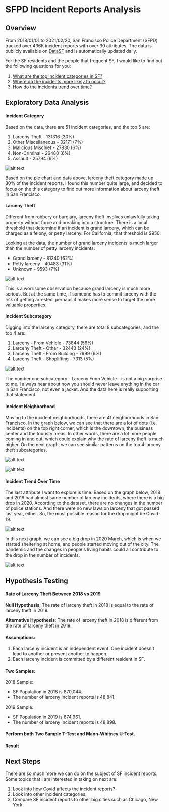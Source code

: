 # SFPD Incident Reports Analysis

## Overview
From 2018/01/01 to 2021/02/20, San Francisco Police Department (SFPD) tracked over 436K incident reports with over 30 attributes. The data is publicly available on [DataSF](https://data.sfgov.org/Public-Safety/Police-Department-Incident-Reports-2018-to-Present/wg3w-h783) and is automatically updated daily.

For the SF residents and the people that frequent SF, I would like to find out the following questions for you:
1. [What are the top incident categories in SF?](#incident-category)
2. [Where do the incidents more likely to occur?](#incident-neighborhood)
3. [How do the incidents trend over time?](#incident-trend-over-time)


## Exploratory Data Analysis
#### Incident Category
Based on the data, there are 51 incident categories, and the top 5 are:
1. Larceny Theft - 131316 (30%)
2. Other Miscellaneous - 32171 (7%)
3. Malicious Mischief - 27830 (6%)
4. Non-Criminal - 26480 (6%)
5. Assault - 25794 (6%)

![alt text](https://github.com/yenholaivy/SFPD-Incident-Reports-Analysis/blob/main/img/incident-category-pie.png)
 
Based on the pie chart and data above, larceny theft category made up 30% of the incident reports. I found this number quite large, and decided to focus on the this category to find out more information about larceny theft in San Francisco.


#### Larceny Theft
Different from robbery or burglary, larceny theft involves unlawfully taking property without force and breaking into a structure. There is a local threshold that determine if an incident is grand larceny, which can be charged as a felony, or petty larceny. For California, that threshold is $950.

Looking at the data, the number of grand larceny incidents is much larger than the number of petty larceny incidents.
- Grand larceny - 81240 (62%)
- Petty larceny - 40483 (31%)
- Unknown - 9593 (7%)

![alt text](https://github.com/yenholaivy/SFPD-Incident-Reports-Analysis/blob/main/img/larceny-amount-bar.png)

This is a worrisome observation because grand larceny is much more serious. But at the same time, if someone has to commit larceny with the risk of getting arrested, perhaps it makes more sense to target the more valuable properties. 


#### Incident Subcategory
Digging into the larceny category, there are total 8 subcategories, and the top 4 are:
1. Larceny - From Vehicle - 73844 (56%)
2. Larceny Theft - Other - 32443 (24%)
3. Larceny Theft - From Building - 7999 (6%)
4. Larceny Theft - Shoplifting - 7313 (5%)

![alt text](https://github.com/yenholaivy/SFPD-Incident-Reports-Analysis/blob/main/img/larceny-subcat-pie.png)

The number one subcategory - Larceny From Vehicle - is not a big surprise to me. I always hear about how you should never leave anything in the car in San Francisco, not even a jacket. And the data here is really supporting that statement. 


#### Incident Neighborhood
Moving to the incident neighborhoods, there are 41 neighborhoods in San Francisco. In the graph below, we can see that there are a lot of dots (i.e. incidents) on the top right corner, which is the downtown, the business center and the touristy areas. In other words, there are a lot more people coming in and out, which could explain why the rate of larceny theft is much higher. On the next graph, we can see similar patterns on the top 4 larceny theft subcategories.


![alt text](https://github.com/yenholaivy/SFPD-Incident-Reports-Analysis/blob/main/img/neighborhood.png)

![alt text](https://github.com/yenholaivy/SFPD-Incident-Reports-Analysis/blob/main/img/nbhood-subcat.png)



#### Incident Trend Over Time
The last attribute I want to explore is time. Based on the graph below, 2018 and 2019 had almost same number of larceny incidents, where there is a big drop in 2020. According to the dataset, there are no changes in the number of police stations. And there were no new laws on larceny that got passed last year, either. So, the most possible reason for the drop might be Covid-19.

![alt text](https://github.com/yenholaivy/SFPD-Incident-Reports-Analysis/blob/main/img/larceny-year-bar.png)

In this next graph, we can see a big drop in 2020 March, which is when we started sheltering at home, and people started moving out of the city. The pandemic and the changes in people's living habits could all contribute to the drop in the number of incidents.

![alt text](https://github.com/yenholaivy/SFPD-Incident-Reports-Analysis/blob/main/img/larceny-month-bar.png)

## Hypothesis Testing
#### Rate of Larceny Theft Between 2018 vs 2019

<b> Null Hypothesis</b>: The rate of larceny theft in 2018 is equal to the rate of larceny theft in 2019. 

<b> Alternative Hypothesis</b>: The rate of larceny theft in 2018 is different from the rate of larceny theft in 2019.

#### Assumptions:
1. Each larceny incident is an independent event. One incident doesn't lead to another or prevent another to happen.
2. Each larceny incident is committed by a different resident in SF.

#### Two Samples:
2018 Sample: 
- SF Population in 2018 is 870,044.
- The number of larceny incident reports is 48,841.

2019 Sample: 
- SF Population in 2019 is 874,961.
- The number of larceny incident reports is 48,898.

#### Perform both Two Sample T-Test and Mann-Whitney U-Test.

#### Result

## Next Steps
There are so much more we can do on the subject of SF incident reports. Some topics that I am interested in taking on next are:
1. Look into how Covid affects the incident reports?
2. Look into other incident categories.
3. Compare SF incident reports to other big cities such as Chicago, New York.
